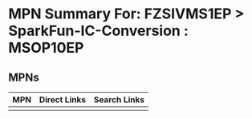 



# MPN Summary For: FZSIVMS1EP > SparkFun-IC-Conversion : MSOP10EP

## MPNs
  

|MPN|Direct Links|Search Links|
| :--- | :--- | :--- |
||||
